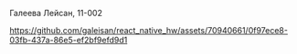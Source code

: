 Галеева Лейсан, 11-002


https://github.com/galeisan/react_native_hw/assets/70940661/0f97ece8-03fb-437a-86e5-ef2bf9efd9d1

